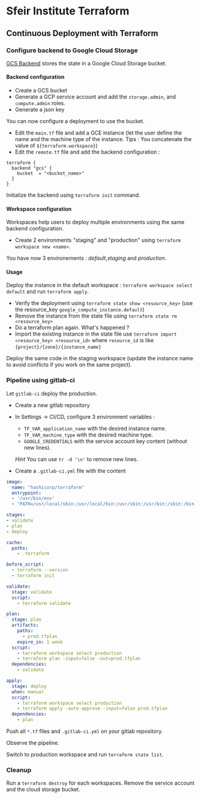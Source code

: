 # Sfeir Institute Terraform

## Continuous Deployment with Terraform

### Configure backend to Google Cloud Storage

[GCS Backend](https://www.terraform.io/docs/backends/types/gcs.html) stores the state in a Google Cloud Storage bucket.

#### Backend configuration

- Create a GCS bucket
- Generate a GCP service account and add the `storage.admin`, and `compute.admin` roles.
- Generate a json key

You can now configure a deployment to use the bucket.

- Edit the `main.tf` file and add a GCE instance (let the user define the name and the machine type of the instance. Tips : You concatenate the value of `${terraform.workspace}`)
- Edit the `remote.tf` file and add the backend configuration :

```hcl
terraform {
  backend "gcs" {
    bucket  = "<bucket_name>"
  }
}
```

Initialize the backend using `terraform init` command.

#### Workspace configuration

Workspaces help users to deploy multiple environments using the same backend configuration.

- Create 2 environments "staging" and "production" using `terraform workspace new <name>`.

You have now 3 environements : *default*,*staging* and *production*.

#### Usage

Deploy the instance in the default workspace : `terraform workspace select default` and run `terraform apply`.

- Verify the deployment using `terraform state show <resource_key>` (use the resource_key `google_compute_instance.default`)
- Remove the instance from the state file using `terraform state rm <resource_key>`
- Do a terraform plan again. What's happened  ?
- Import the existing instance in the state file use `terraform import <resource_key> <resource_id>` where `resource_id` is like `{project}/{zone}/{instance_name}`

Deploy the same code in the staging workspace (update the instance name to avoid conflicts if you work on the same project).

### Pipeline using gitlab-ci

Let `gitlab-ci` deploy the production.

- Create a new gitlab repository
- In Settings -> CI/CD, configure 3 environment variables :
  - `TF_VAR_application_name` with the desired instance name.
  - `TF_VAR_machine_type` with the desired machine type.
  - `GOOGLE_CREDENTIALS` with the service account key content (without new lines).

  *Hint* You can use `tr -d '\n'` to remove new lines.

- Create a `.gitlab-ci.yml` file with the content

```yaml
image:
  name: "hashicorp/terraform"
  entrypoint:
  - '/usr/bin/env'
  - 'PATH=/usr/local/sbin:/usr/local/bin:/usr/sbin:/usr/bin:/sbin:/bin'

stages:
- validate
- plan
- deploy

cache:
  paths:
    - .terraform

before_script:
  - terraform --version
  - terraform init

validate:
  stage: validate
  script:
    - terraform validate

plan:
  stage: plan
  artifacts:
    paths:
      - prod.tfplan
    expire_in: 1 week
  script:
    - terraform workspace select production
    - terraform plan -input=false -out=prod.tfplan
  dependencies:
    - validate

apply:
  stage: deploy
  when: manual
  script:
    - terraform workspace select production
    - terraform apply -auto-approve -input=false prod.tfplan
  dependencies:
    - plan
```

Push all `*.tf` files and `.gitlab-ci.yml` on your gitlab repository.

Observe the pipeline.

Switch to production workspace and run `terraform state list`.

### Cleanup

Run a `terraform destroy` for each workspaces.
Remove the service account and the cloud storage bucket.
